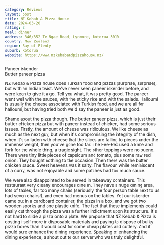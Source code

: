 ```yaml
---
category: Reviews
layout: post
title: NZ Kebab & Pizza House
date: 2024-03-20
rating: 2
meal: dinner
address: 346/352 Te Ngae Road, Lynmore, Rotorua 3010
country: New Zealand
region: Bay of Plenty
suburb: Rotorua
website: https://www.nzkebabandpizzahouse.nz/
---
```

Paneer iskender  
Butter paneer pizza 

NZ Kebab & Pizza house does Turkish food and pizzas (surprise, surprise), but with an Indian twist. We've never seen paneer iskender before, and were keen to give it a go. Tell you what, it was pretty good. The paneer went well with the sauces, with the sticky rice and with the salads. Halloumi is usually the cheese associated with Turkish food, and we are all for halloumi, but having tried both we'd say the paneer is just as good. 

Shame about the pizza though. The butter paneer pizza, which is just their butter chicken pizza but with paneer instead of chicken, had some serious issues. Firstly, the amount of cheese was ridiculous. We like cheese as much as the next guy, but when it's compromising the integrity of the dish, when it's so laden with cheese that the slices are falling to pieces under the immense weight, then you've gone too far. The Fee-Rex used a knife and fork for the whole thing, a tragic sight. The other toppings were no bueno. There were tiny little pieces of capsicum and tomato, plus some raw red onion. They bought nothing to the occasion. Then there was the butter chicken sauce. Sweet heavens was it salty. The flavour, while reminiscent of a curry, was not enjoyable and some patches had too much sauce. 

We were also disappointed to be served in takeaway containers. This restaurant very clearly encourages dine in. They have a huge dining area, lots of tables, far too many chairs (seriously, the four person table next to us had seven chairs!), and even had menus on the tables. Yet our iskender came out in a cardboard container, the pizza in a box, and we got two wooden sporks and one plastic knife. The fact that these implements could easily cut through the pizza was a further indictment upon its structure. It's not hard to slide a pizza onto a plate. We propose that NZ Kebab & Pizza is costing itself more in disposable materials and paying to dispose of bulky pizza boxes than it would cost for some cheap plates and cutlery. And it would sure enhance the dining experience. Speaking of enhancing the dining experience, a shout out to our server who was truly delightful. 
